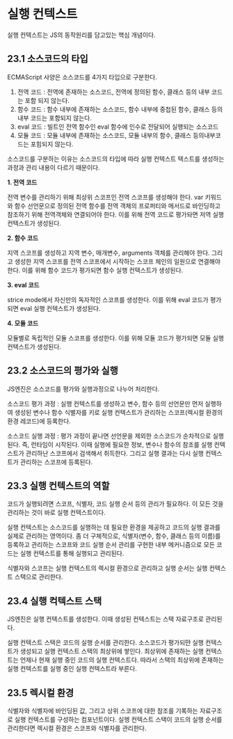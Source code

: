 # 실행 컨텍스트
실행 컨텍스트는 JS의 동작원리를 담고있는 핵심 개념이다.

## 23.1 소스코드의 타입
ECMAScript 사양은 소스코드를 4가지 타입으로 구분한다. 
1. 전역 코드 : 전역에 존재하는 소스코드, 전역에 정의된 함수, 클래스 등의 내부 코드는 포함 되지 않는다.
2. 함수 코드 : 함수 내부에 존재하는 소스코드, 함수 내부에 중첩된 함수, 클래스 등의 내부 코드는 포함되지 않는다.
3. eval 코드 : 빌트인 전역 함수인 eval 함수에 인수로 전달되어 실행되는 소스코드
4. 모듈 코드 : 모듈 내부에 존재하는 소스코드, 모듈 내부의 함수, 클래스 등의내부코드는 포힘되지 않는다.

소스코드를 구분하는 이유는 소스코드의 타입에 따라 실행 컨텍스트 텍스트를 생성하는 과정과 관리 내용이 다르기 때문이다.

**1. 전역 코드**

전역 변수를 관리하기 위해 최상위 스코프인 전역 스코프를 생성해야 한다. var 키워드와 함수 선언문으로 정의된 전역 함수를 전역 객체의 프로퍼티와 메서드로 바인딩하고 참조하기 위해 전역객체와 연결되어야 한다. 이를 위해 전역 코드로 평가돠면 저역 실행 컨텍스트가 생성된다.

**2. 함수 코드**

지역 스코프를 생성하고 지역 변수, 매개변수, arguments 객체를 관리해야 한다. 그리고 생성한 지역 스코프를 전역 스코프에서 시작하는 스코프 체인의 일원으로 연결해야 한다. 이를 위해 함수 코드가 평가되면 함수 실행 컨텍스트가 생성된다.

**3. eval 코드**

strice mode에서 자신만의 독자적인 스코프를 생성한다. 이를 위해 eval 코드가 평가되면 eval 실행 컨텍스트가 생성된다.

**4. 모듈 코드**

모듈별로 독립적인 모듈 스코프를 생성한다. 이를 위해 모듈 코드가 평가되면 모듈 실행 컨텍스트가 생성된다.

## 23.2 소스코드의 평가와 실행
JS엔진은 소스코드를 평가와 실행과정으로 나누어 처리한다. 

소스코드 평가 과정 : 실행 컨텍스트를 생성하고 변수, 함수 등의 선언문만 먼저 실행하여 생성된 변수나 함수 식별자를 키로 실행 컨텍스트가 관리하는 스코프(렉시컬 환경의 환경 레코드)에 등록한다.

소스코드 실행 과정 : 평가 과정이 끝나면 선언문을 제외한 소스코드가 순차적으로 실행된다. 즉, 런타임이 시작된다. 이때 실행에 필요한 정보, 변수나 함수의 참조를 실행 컨텍스트가 관리하난 스코프에서 검색해서 취득한다. 그리고 실행 결과는 다시 실행 컨텍스트가 관리하는 스코프에 등록된다.

## 23.3 실행 컨텍스트의 역할

코드가 실행되려면 스코프, 식별자, 코드 실행 순서 등의 관리가 필요하다. 이 모든 것을 관리하는 것이 바로 실행 컨텍스트이다. 

실행 컨텍스트는 소스코드를 실행하는 데 필요한 환경을 제공하고 코드의 실행 결과를 실제로 관리하는 영역이다. 좀 더 구체적으로, 식별자(변수, 함수, 클래스 등의 이름)를 등록하고 관리하는 스코프와 코드 실행 순서 관리를 구현한 내부 메커니즘으로 모든 코드는 실행 컨텍스트를 통해 실행되고 관리된다.

식별자와 스코프는 실행 컨텍스트의 렉시컬 환경으로 관리하고 실행 순서는 실행 컨텍스트 스택으로 관리한다.

## 23.4 실행 컥텍스트 스택
JS엔진은 실행 컨텍스트를 생성한다. 이때 생성된 컨텍스트는 스택 자료구조로 관리된다.

실행 컨텍스트 스택은 코드의 실행 순서를 관리한다. 소스코드가 평가되먄 실행 컨텍스트가 생성되고 실행 컨텍스트 스택의 최상위에 쌓인다. 최상위에 존재하는 실행 컨텍스트는 언제나 현재 실행 중인 코드의 실행 컨텍스트다. 따라서 스택의 최상위에 존재하는 실행 컨텍스트를 실행 중인 실행 컨텍스트라 부른다.

## 23.5 렉시컬 환경
식별자와 식별자에 바인딩된 값, 그리고 상위 스코프에 대한 참조를 기록하는 자료구조로 실행 컨텍스트를 구성하는 컴포넌트이다. 실헹 컨텍스트 스택이 코드의 실행 순서를 관리한다면 렉시컬 환경은 스코프와 식별자를 관리한다.